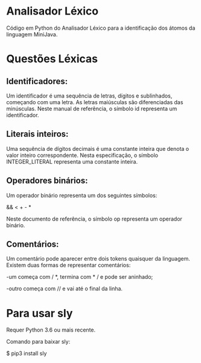 # Analisador Léxico
Código em Python do Analisador Léxico para a identificação dos átomos da linguagem MiniJava.

# Questões Léxicas

## Identificadores:
Um identificador é uma sequência de letras, dígitos e sublinhados, começando com uma letra. As letras maiúsculas são diferenciadas das minúsculas. Neste manual de referência, o símbolo id representa um identificador.

## Literais inteiros:
Uma sequência de dígitos decimais é uma constante inteira que denota o valor inteiro correspondente. Nesta especificação, o símbolo INTEGER_LITERAL representa uma constante inteira.

## Operadores binários:
Um operador binário representa um dos seguintes símbolos:

&&     <     +     -     *

Neste documento de referência, o símbolo op representa um operador binário.

## Comentários:
Um comentário pode aparecer entre dois tokens quaisquer da linguagem. Existem duas formas de representar comentários:

-um começa com / *, termina com * / e pode ser aninhado;

-outro começa com // e vai até o final da linha.

# Para usar sly 
Requer Python 3.6 ou mais recente.

Comando para baixar sly:

$ pip3 install sly


